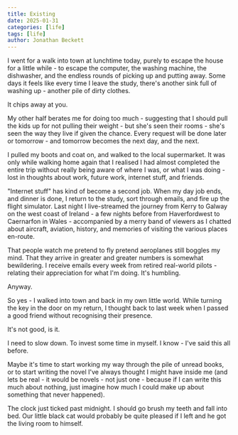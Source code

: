 ```yaml
---
title: Existing
date: 2025-01-31
categories: [life]
tags: [life]
author: Jonathan Beckett
---
```


I went for a walk into town at lunchtime today, purely to escape the house for a little while - to escape the computer, the washing machine, the dishwasher, and the endless rounds of picking up and putting away. Some days it feels like every time I leave the study, there's another sink full of washing up - another pile of dirty clothes.

It chips away at you.

My other half berates me for doing too much - suggesting that I should pull the kids up for not pulling their weight - but she's seen their rooms - she's seen the way they live if given the chance. Every request will be done later or tomorrow - and tomorrow becomes the next day, and the next.

I pulled my boots and coat on, and walked to the local supermarket. It was only while walking home again that I realised I had almost completed the entire trip without really being aware of where I was, or what I was doing - lost in thoughts about work, future work, internet stuff, and friends.

"Internet stuff" has kind of become a second job. When my day job ends, and dinner is done, I return to the study, sort through emails, and fire up the flight simulator. Last night I live-streamed the journey from Kerry to Galway on the west coast of Ireland - a few nights before from Haverfordwest to Caernarfon in Wales - accompanied by a merry band of viewers as I chatted about aircraft, aviation, history, and memories of visiting the various places en-route.

That people watch me pretend to fly pretend aeroplanes still boggles my mind. That they arrive in greater and greater numbers is somewhat bewildering. I receive emails every week from retired real-world pilots - relating their appreciation for what I'm doing. It's humbling.

Anyway.

So yes - I walked into town and back in my own little world. While turning the key in the door on my return, I thought back to last week when I passed a good friend without recognising their presence.

It's not good, is it.

I need to slow down. To invest some time in myself. I know - I've said this all before.

Maybe it's time to start working my way through the pile of unread books, or to start writing the novel I've always thought I might have inside me (and lets be real - it would be novels - not just one - because if I can write this much about nothing, just imagine how much I could make up about something that never happened).

The clock just ticked past midnight. I should go brush my teeth and fall into bed. Our little black cat would probably be quite pleased if I left and he got the living room to himself.